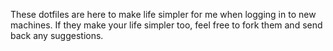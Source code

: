 These dotfiles are here to make life simpler for me when logging in to new machines. If they make your life simpler too, feel free to fork them and send back any suggestions. 
